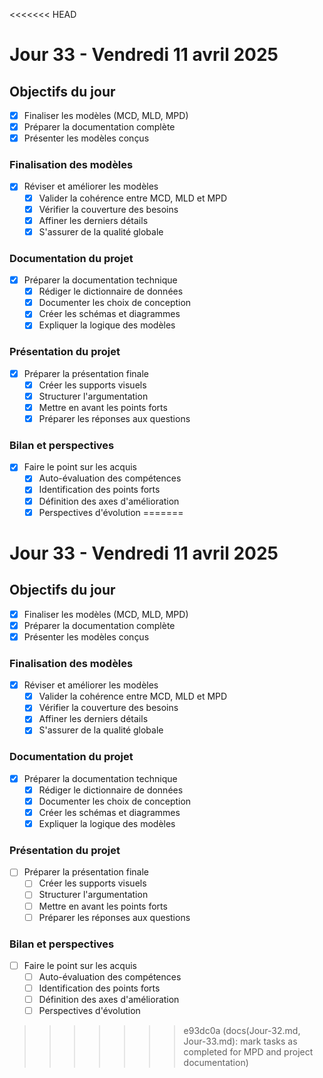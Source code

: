 <<<<<<< HEAD
# Jour 33 - Vendredi 11 avril 2025

## Objectifs du jour

- [x] Finaliser les modèles (MCD, MLD, MPD)
- [x] Préparer la documentation complète
- [x] Présenter les modèles conçus

### Finalisation des modèles

- [x] Réviser et améliorer les modèles
  - [x] Valider la cohérence entre MCD, MLD et MPD
  - [x] Vérifier la couverture des besoins
  - [x] Affiner les derniers détails
  - [x] S'assurer de la qualité globale

### Documentation du projet

- [x] Préparer la documentation technique
  - [x] Rédiger le dictionnaire de données
  - [x] Documenter les choix de conception
  - [x] Créer les schémas et diagrammes
  - [x] Expliquer la logique des modèles

### Présentation du projet

- [x] Préparer la présentation finale
  - [x] Créer les supports visuels
  - [x] Structurer l'argumentation
  - [x] Mettre en avant les points forts
  - [x] Préparer les réponses aux questions

### Bilan et perspectives

- [x] Faire le point sur les acquis
  - [x] Auto-évaluation des compétences
  - [x] Identification des points forts
  - [x] Définition des axes d'amélioration
  - [x] Perspectives d'évolution
=======
# Jour 33 - Vendredi 11 avril 2025

## Objectifs du jour

- [x] Finaliser les modèles (MCD, MLD, MPD)
- [x] Préparer la documentation complète
- [x] Présenter les modèles conçus

### Finalisation des modèles

- [x] Réviser et améliorer les modèles
  - [x] Valider la cohérence entre MCD, MLD et MPD
  - [x] Vérifier la couverture des besoins
  - [x] Affiner les derniers détails
  - [x] S'assurer de la qualité globale

### Documentation du projet

- [x] Préparer la documentation technique
  - [x] Rédiger le dictionnaire de données
  - [x] Documenter les choix de conception
  - [x] Créer les schémas et diagrammes
  - [x] Expliquer la logique des modèles

### Présentation du projet

- [ ] Préparer la présentation finale
  - [ ] Créer les supports visuels
  - [ ] Structurer l'argumentation
  - [ ] Mettre en avant les points forts
  - [ ] Préparer les réponses aux questions

### Bilan et perspectives

- [ ] Faire le point sur les acquis
  - [ ] Auto-évaluation des compétences
  - [ ] Identification des points forts
  - [ ] Définition des axes d'amélioration
  - [ ] Perspectives d'évolution
>>>>>>> e93dc0a (docs(Jour-32.md, Jour-33.md): mark tasks as completed for MPD and project documentation)
